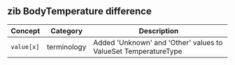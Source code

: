 ## zib BodyTemperature difference

| Concept         | Category          | Description                             | 
|-----------------|-------------------|-----------------------------------------|
| `value[x]` | terminology | Added 'Unknown' and 'Other' values to ValueSet TemperatureType |